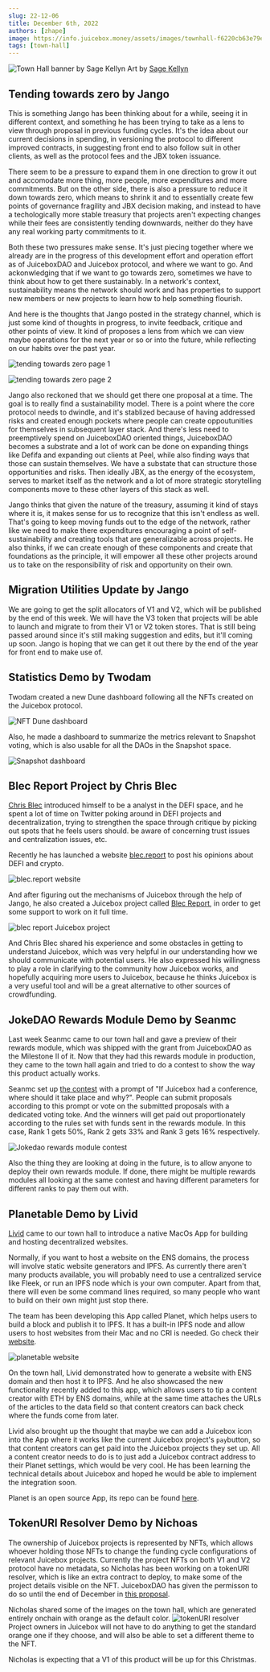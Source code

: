 ```yaml
---
slug: 22-12-06
title: December 6th, 2022
authors: [zhape]
image: https://info.juicebox.money/assets/images/townhall-f6220cb63e79e62f790a0ba4a041c68c.png
tags: [town-hall]
---
```


![Town Hall banner by Sage Kellyn](townhall.png) 
Art by [Sage Kellyn](https://twitter.com/SageKellyn)

## Tending towards zero by Jango

This is something Jango has been thinking about for a while, seeing it in different context, and something he has been trying to take as a lens to view through proposal in previous funding cycles. It's the idea about our current decisions in spending, in versioning the protocol to different improved contracts, in suggesting front end to also follow suit in other clients, as well as the protocol fees and the JBX token issuance.

There seem to be a pressure to expand them in one direction to grow it out and accomodate more thing, more people, more expenditures and more commitments. But on the other side, there is also a pressure to reduce it down towards zero, which means to shrink it and to essentially create few points of governance fragility and JBX decision making, and instead to have a techologically more stable treasury that projects aren't expecting changes while their fees are consistently tending downwards, neither do they have any real working party commitments to it.

Both these two pressures make sense.  It's just piecing together where we already are in the progress of this development effort and operation effort as of JuiceboxDAO and Juicebox protocol, and where we want to go. And ackonwledging that if we want to go towards zero, sometimes we have to think about how to get there sustainably. In a network's context, sustainability means the network should work and has properties to support new members or new projects to learn how to help something flourish.

And here is the thoughts that Jango posted in the strategy channel, which is just some kind of thoughts in progress, to invite feedback, critique and other points of view. It kind of proposes a lens from which we can view maybe operations for the next year or so or into the future, while reflecting on our habits over the past year.

![tending towards zero page 1](tending1.png)

![tending towards zero page 2](tending2.png)

Jango also reckoned that we should get there one proposal at a time.  The goal is to really find a sustainability model. There is a point where the core protocol needs to dwindle, and it's stablized because of having addressed risks and created enough pockets where people can create oppoutunities for themselves in subsequent layer stack. And there's less need to preemptively spend on JuiceboxDAO oriented things, JuiceboxDAO becomes a substrate and a lot of work can be done on expanding things like Defifa and expanding out clients at Peel, while also finding ways that those can sustain themselves. We have a substate that can structure those opportunities and risks. Then ideally JBX, as the energy of the ecosystem, serves to market itself as the network and a lot of more strategic storytelling components move to these other layers of this stack as well.

Jango thinks that given the nature of the treasury, assuming it kind of stays where it is, it makes sense for us to recognize that this isn't endless as well. That's going to keep moving funds out to the edge of the network, rather like we need to make there expenditures encouraging a point of self-sustainability and creating tools that are generalizable across projects. He also thinks, if we can create enough of these components and create that foundations as the principle, it will empower all these other projects around us to take on the responsibility of risk and opportunity on their own.

##  Migration Utilities Update by Jango

We are going to get the split allocators of V1 and V2, which will be published by the end of this week. We will have the V3 token that projects will be able to launch and migrate to from their V1 or V2 token stores. That is still being passed around since it's still making suggestion and edits, but it'll coming up soon. Jango is hoping that we can get it out there by the end of the year for front end to make use of.

## Statistics Demo by Twodam

Twodam created a new Dune dashboard following all the NFTs created on the Juicebox protocol.

![NFT Dune dashboard](NFT_dashboard.png)


Also, he made a dashboard to summarize the metrics relevant to Snapshot voting, which is also usable for all the DAOs in the Snapshot space.

![Snapshot dashboard](Snapshot_dashboard.png)


## Blec Report Project by Chris Blec

[Chris Blec](https://twitter.com/chrisblec) introduced himself to be a analyst in the DEFI space, and he spent a lot of time on Twitter poking around in DEFI projects and decentralization, trying to strengthen the space through critique by picking out spots that he feels users should. be aware of concerning trust issues and centralization issues, etc.

Recently he has launched a website [blec.report](https://blec.report/) to post his opinions about DEFI and crypto. 

![blec.report website](blec_report_website.png)

And after figuring out the mechanisms of Juicebox through the help of Jango, he also created a Juicebox project called [Blec Report](https://juicebox.money/@blecreport), in order to get some support to work on it full time.

![blec report Juicebox project](blec_report_project.png) 

And Chris Blec shared his experience and some obstacles in getting to understand Juicebox, which was very helpful in our understanding how we should communicate with potential users. He also expressed his willingness to play a role in clarifying to the community how Juicebox works, and hopefully acquiring more users to Juicebox, because he thinks Juicebox is a very useful tool and will be a great alternative to other sources of crowdfunding. 

## JokeDAO Rewards Module Demo by Seanmc

Last week Seanmc came to our town hall and gave a preview of their rewards module, which was shipped with the grant from JuiceboxDAO as the Milestone II of it. Now that they had this rewards module in production, they came to the town hall again and tried to do a contest to show the way this product actually works.

Seanmc set up [the contest](https://www.jokedao.io/contest/polygon/0x177D12eFe658CCADAacf4F735aa14F18d4Df3645/rules) with a prompt of "If Juicebox had a conference, where should it take place and why?".  People can submit proposals according to this prompt or vote on the submitted proposals with a dedicated voting toke. And the winners will get paid out proportionately according to the rules set with funds sent in the rewards module. In this case, Rank 1 gets 50%, Rank 2 gets 33% and Rank 3 gets 16% respectively. 

![Jokedao rewards module contest](jokedao_contest.png)

Also the thing they are looking at doing in the future, is to allow anyone to deploy their own rewards module. If done, there might be multiple rewards modules all looking at the same contest and having different parameters for different ranks to pay them out with.

## Planetable Demo by Livid

[Livid](https://twitter.com/Livid) came to our town hall to introduce a native MacOs App for building and hosting decentralized websites.

Normally, if you want to host a website on the ENS domains, the process will involve static website generators and IPFS.  As currently there aren't many products available, you will probably need to use a centralized service like Fleek, or run an IPFS node which is your own computer. Apart from that, there will even be some command lines required, so many people who want to build on their own might just stop there.

The team has been developing this App called Planet, which helps users to build a block and publish it to IPFS. It has a built-in IPFS node and allow users to host websites from their Mac and no CRI is needed. Go check their [website](https://www.planetable.xyz/).

![planetable website](planetable_xyz.png)

On the town hall, Livid demonstrated how to generate a website with ENS domain and then host it to IPFS. And he also showcased the new functionality recently added to this app, which allows users to tip a content creator with ETH by ENS domains, while at the same time attaches the URLs of the articles to the data field so that content creators can back check where the funds come from later.

Livid also brought up the thought that maybe we can add a Juicebox icon into the App where it works like the current Juicebox project's `pay`button, so that content creators can get paid into the Juicebox projects they set up.  All a content creator needs to do is to just add a Juicebox contract address to their Planet settings, which would be very cool.  He has been learning the technical details about Juicebox and hoped he would be able to implement the integration soon.

Planet is an open source App, its repo can be found [here]( https://github.com/Planetable/Planet).

## TokenURI Resolver Demo by Nichoas

The ownership of Juicebox projects is represented by NFTs, which allows whoever holding those NFTs to change the funding cycle configurations of relevant Juicebox projects. Currently the project NFTs on both V1 and V2 protocol have no metadata, so Nicholas has been working on a tokenURI resolver, which is like an extra contract to deploy, to make some of the project details visible on the NFT. JuiceboxDAO has given the permisson to do so until the end of December in [this proposal](https://juicetool.xyz/snapshot/jbdao.eth/proposal/0x44ca6ed9c0ea0bcaac4a6cc96127de3185e2eac2cf1a8b47c2f026680a6c6c4c). 

Nicholas shared some of the images on the town hall, which are generated entirely onchain with orange as the default color.
![tokenURI resolver](tokenURI_resolver.png)
Project owners in Juicebox will not have to do anything to get the standard orange one if they choose, and will also be able to set a different theme to the NFT.

Nicholas is expecting that a V1 of this product will be up for this Christmas.

